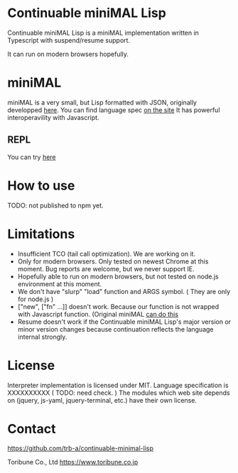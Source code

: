 Continuable miniMAL Lisp
==========

Continuable miniMAL Lisp is a miniMAL implementation written in Typescript with suspend/resume support.

It can run on modern browsers hopefully.

miniMAL
==========

miniMAL is a very small, but Lisp formatted with JSON,
originally developped [here](https://github.com/kanaka/miniMAL).
You can find language spec [on the site](http://kanaka.github.io/miniMAL)
It has powerful interoperavility with Javascript.

REPL
-----

You can try [here](https://github.com/trb-a/continuable-minimal-lisp/docs/index.html)

How to use
==========

TODO: not published to npm yet.


Limitations
==========
 - Insufficient TCO (tail call optimization). We are working on it.
 - Only for modern browsers. Only tested on newest Chrome at this moment.
   Bug reports are welcome, but we never support IE.
 - Hopefully able to run on modern browsers, but not tested on node.js environment at this moment.
 - We don't have "slurp" "load" function and ARGS symbol. ( They are only for node.js )
 - ["new", ["fn" ...]] doesn't work. Because our function is not wrapped with Javascript function. 
   (Original miniMAL [can do this](https://github.com/kanaka/miniMAL/blob/gh-pages/js/tests/stepA_miniMAL.json#L13")
 - Resume doesn't work if the Continuable miniMAL Lisp's major version or minor version changes 
   because continuation reflects the language internal strongly.

License
=======

Interpreter implementation is licensed under MIT. 
Language specification is XXXXXXXXXX ( TODO: need check. )
The modules which web site depends on (jquery, js-yaml, jquery-terminal, etc.) have their own license.

Contact
=======

https://github.com/trb-a/continuable-minimal-lisp

Toribune Co., Ltd
https://www.toribune.co.jp
